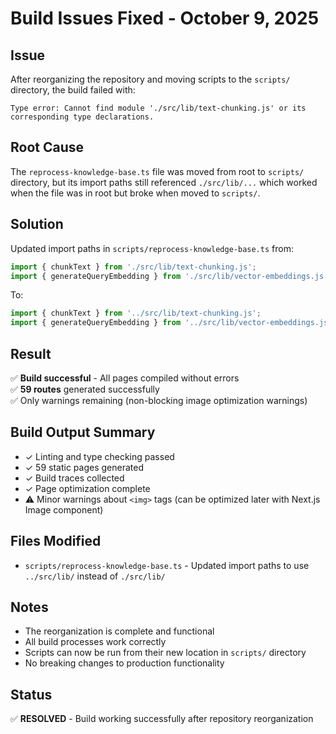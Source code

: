# Build Issues Fixed - October 9, 2025

## Issue
After reorganizing the repository and moving scripts to the `scripts/` directory, the build failed with:

```
Type error: Cannot find module './src/lib/text-chunking.js' or its corresponding type declarations.
```

## Root Cause
The `reprocess-knowledge-base.ts` file was moved from root to `scripts/` directory, but its import paths still referenced `./src/lib/...` which worked when the file was in root but broke when moved to `scripts/`.

## Solution
Updated import paths in `scripts/reprocess-knowledge-base.ts` from:
```typescript
import { chunkText } from './src/lib/text-chunking.js';
import { generateQueryEmbedding } from './src/lib/vector-embeddings.js';
```

To:
```typescript
import { chunkText } from '../src/lib/text-chunking.js';
import { generateQueryEmbedding } from '../src/lib/vector-embeddings.js';
```

## Result
✅ **Build successful** - All pages compiled without errors  
✅ **59 routes** generated successfully  
✅ Only warnings remaining (non-blocking image optimization warnings)

## Build Output Summary
- ✓ Linting and type checking passed
- ✓ 59 static pages generated
- ✓ Build traces collected
- ✓ Page optimization complete
- ⚠️ Minor warnings about `<img>` tags (can be optimized later with Next.js Image component)

## Files Modified
- `scripts/reprocess-knowledge-base.ts` - Updated import paths to use `../src/lib/` instead of `./src/lib/`

## Notes
- The reorganization is complete and functional
- All build processes work correctly
- Scripts can now be run from their new location in `scripts/` directory
- No breaking changes to production functionality

## Status
✅ **RESOLVED** - Build working successfully after repository reorganization
